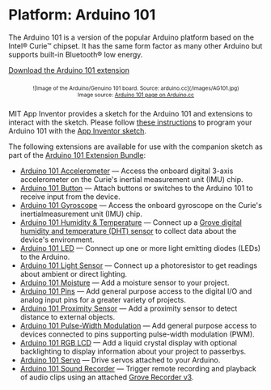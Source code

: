 # Platform: Arduino 101

The Arduino 101 is a version of the popular Arduino platform based on the Intel&reg; Curie&trade; chipset. It has the same form factor as many other Arduino but supports built-in Bluetooth&reg; low energy.

<a href="/assets/resources/edu.mit.appinventor.iot.arduino101.aix">Download the Arduino 101 extension</a>

<div style="text-align: center; font-size: 75%; margin: 16pt 0;">
![Image of the Arduino/Genuino 101 board. Source: arduino.cc](/images/AG101.jpg)
<br>
Image source: <a href="https://www.arduino.cc/en/Main/ArduinoBoard101" target="_blank">Arduino 101 page on Arduino.cc</a>
</div>

MIT App Inventor provides a sketch for the Arduino 101 and extensions to interact with the sketch. Please follow [these instructions](/assets/tutorials/MIT_App_Inventor_IoT_Setup.pdf) to program your Arduino 101 with the [App Inventor sketch](/assets/resources/AIM-for-Things-Arduino101.zip).

The following extensions are available for use with the companion sketch as part of the [Arduino 101 Extension Bundle](/assets/resources/edu.mit.appinventor.iot.arduino101.aix):

* [Arduino 101 Accelerometer](#/arduino101/arduinoaccelerometer) &mdash; Access the onboard digital 3-axis accelerometer on the Curie's inertial measurement unit (IMU) chip.
* [Arduino 101 Button](#/arduino101/arduinobutton) &mdash; Attach buttons or switches to the Arduino 101 to receive input from the device.
* [Arduino 101 Gyroscope](#/arduino101/arduinogyroscope) &mdash; Access the onboard gyroscope on the Curie's inertialmeasurement unit (IMU) chip.
* [Arduino 101 Humidity & Temperature](#/arduino101/arduinohumidity) &mdash; Connect up a <a href="http://wiki.seeed.cc/Grove-TemperatureAndHumidity_Sensor/" target="_blank">Grove digital humidity and temperature (DHT) sensor</a> to collect data about the device's environment.
* [Arduino 101 LED](#/arduino101/arduinoled) &mdash; Connect up one or more light emitting diodes (LEDs) to the Arduino.
* [Arduino 101 Light Sensor](#/arduino101/arduinolightsensor) &mdash; Connect up a photoresistor to get readings about ambient or direct lighting.
* [Arduino 101 Moisture](#/arduino101/arduinomoisture) &mdash; Add a moisture sensor to your project.
* [Arduino 101 Pins](#/arduino101/arduinopins) &mdash; Add general purpose access to the digital I/O and analog input pins for a greater variety of projects.
* [Arduino 101 Proximity Sensor](#/arduino101/arduinoproximitysensor) &mdash; Add a proximity sensor to detect distance to external objects.
* [Arduino 101 Pulse-Width Modulation](#/arduino101/arduinopwm) &mdash; Add general purpose access to devices connected to pins supporting pulse-width modulation (PWM).
* [Arduino 101 RGB LCD](#/arduino101/arduinorgblcd) &mdash; Add a liquid crystal display with optional backlighting to display information about your project to passerbys.
* [Arduino 101 Servo](#/arduino101/arduinoservo) &mdash; Drive servos attached to your Arduino.
* [Arduino 101 Sound Recorder](#/arduino101/arduinosoundrecorder) &mdash; Trigger remote recording and playback of audio clips using an attached <a href="http://wiki.seeed.cc/Grove-Recorder_v3.0/" target="_blank">Grove Recorder v3</a>.
